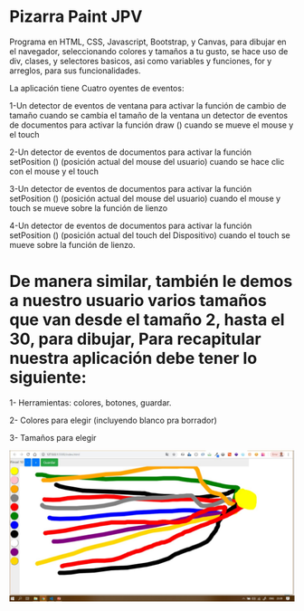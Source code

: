 # Pizarra Paint JPV 
Programa en HTML, CSS, Javascript, Bootstrap, y Canvas, para dibujar en el navegador, seleccionando colores y tamaños a tu gusto, se hace uso de div, clases, y selectores basicos, asi como variables y funciones, for y arreglos, para sus funcionalidades.

La aplicación tiene Cuatro oyentes de eventos:

1-Un detector de eventos de ventana para activar la función de cambio de tamaño cuando se cambia el tamaño de la ventana
un detector de eventos de documentos para activar la función draw () cuando se mueve el mouse y el touch

2-Un detector de eventos de documentos para activar la función setPosition () (posición actual del mouse del usuario) cuando se hace clic con el mouse y el touch

3-Un detector de eventos de documentos para activar la función setPosition () (posición actual del mouse del usuario) cuando el mouse y touch se mueve sobre la función de lienzo

4-Un detector de eventos de documentos para activar la función setPosition () (posición actual del touch del Dispositivo) cuando el touch se mueve sobre la función de lienzo.

# De manera similar, también le demos a nuestro usuario varios tamaños que van desde el tamaño 2, hasta el 30, para dibujar, Para recapitular nuestra aplicación debe tener lo siguiente:

1- Herramientas: colores, botones, guardar.

2- Colores para elegir (incluyendo blanco pra borrador)

3- Tamaños para elegir

![](image/screenshot.jpg)
